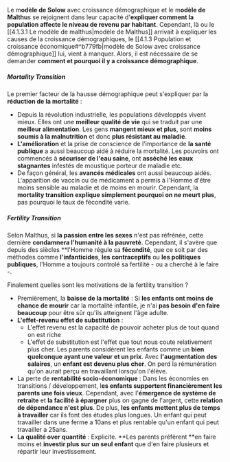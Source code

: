 Le m**odèle de Solow** avec croissance démographique et le m**odèle de Malthu**s se rejoignent dans leur capacité d'**expliquer comment la population affecte le niveau de revenu par habitant**.
Cependant, là ou le [[4.1.3.1 Le modèle de malthus|modèle de Malthus]] arrivait à expliquer les causes de la croissance démographiques, le [[4.1.3 Population et croissance économique#^b779fb|modèle de Solow avec croissance démographique]] lui, vient à manquer.
Alors, il est nécessaire de se demander **comment et pourquoi il y a croissance démographique**.

##### Mortality Transition
Le premier facteur de la hausse démographique peut s'expliquer par la **réduction de la mortalité** :
- Depuis la révolution industrielle, les populations développés vivent mieux. Elles ont une **meilleur qualité de vie** qui se traduit par une **meilleur alimentation**. Les gens **mangent mieux et plus**, sont **moins soumis à la malnutrition** et donc **plus résistant au maladie**.
- **L'amélioration** et la prise de conscience de l'importance de **la santé publique** a aussi beaucoup aidé à réduire la mortalité. Les pouvoirs ont commencés à **sécuriser de l'eau saine**, ont **asséché les eaux stagnantes** infestés de moustique porteur de maladie etc.
- De façon général, les **avancés médicales** ont aussi beaucoup aidés. L'apparition de vaccin ou de médicament a permis à l'Homme d'être moins sensible au maladie et de moins en mourir.
Cependant, la **mortality transition explique simplement pourquoi on ne meurt plus**, pas pourquoi le taux de fécondité varie.

##### Fertility Transition
Selon Malthus, si **la passion entre les sexes** n'est pas réfrénée, cette dernière **condamnera l'humanité à la pauvreté**.
Cependant, il s'avère que depuis des siècles **l'Homme régule sa **fécondité**, que ce soit par des méthodes comme **l'infanticides**, **les contraceptifs** ou **les politiques publiques**, l'Homme a toujours controlé sa fertilité - ou a cherché à le faire -.

Finalement quelles sont les motivations de la fertility transition ?
- Premièrement, la **baisse de la mortalité** :
	Si **les enfants ont moins de chance de mourir** car la mortalité infantile, je n'ai **pas besoin d'en faire beaucoup** pour être sûr qu'ils atteignent l'âge adulte.
- **L'effet-revenu effet de substitution** :
	- L'effet revenu est la capacité de pouvoir acheter plus de tout quand on est riche
	- L'effet de substitution est l'effet que tout nous coute relativement plus cher.
	Les parents considèrent les enfants comme un **bien quelconque ayant une valeur et un prix**. Avec **l'augmentation des salaires**, un **enfant est devenu plus cher**. On perd la rémunération qu'on aurait perçu en travaillant lorsqu'on l'élève.
- La perte de **rentabilité socio-économique** :
	Dans les économies en transitions / développement, l**es enfants supportent financièrement les parents une fois vieux**. Cependant, avec l'**émergence de système de retraite** et **la facilité à épargner** plus on gagne de l'argent, cette **relation de dépendance n'est plus**. De plus, **les enfants mettent plus de temps à travailler** car ils font des études plus longues. Un enfant qui peut travailler dans une ferme a 10ans et plus rentable qu'un enfant qui peut travailler a 25ans.
- **La qualité over quantité** :
	Explicite. **Les parents préfèrent **en faire moins et **investir plus sur un seul enfant** que d'en faire plusieurs et répartir leur investissement.